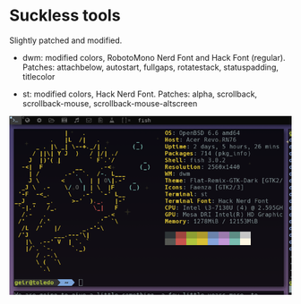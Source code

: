 # Suckless tools

Slightly patched and modified.

* dwm: modified colors, RobotoMono Nerd Font and Hack Font (regular).
	Patches: attachbelow, autostart, fullgaps, rotatestack, statuspadding, titlecolor

* st: modified colors, Hack Nerd Font.
	Patches: alpha, scrollback, scrollback-mouse, scrollback-mouse-altscreen

![suckless](https://raw.githubusercontent.com/geirda/OpenBSD/master/suckless/dwm-st.png)
